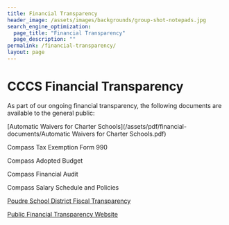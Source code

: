 ```yaml
---
title: Financial Transparency
header_image: /assets/images/backgrounds/group-shot-notepads.jpg
search_engine_optimization:
  page_title: "Financial Transparency"
  page_description: ""
permalink: /financial-transparency/
layout: page
---
```


# CCCS Financial Transparency

As part of our ongoing financial transparency, the following documents are available to the general public:

[Automatic Waivers for Charter Schools](/assets/pdf/financial-documents/Automatic Waivers for Charter Schools.pdf)

Compass Tax Exemption Form 990

Compass Adopted Budget

Compass Financial Audit

Compass Salary Schedule and Policies

[Poudre School District Fiscal Transparency](https://www.psdschools.org/your-district/finance-budget/financial-transparency)

[Public Financial Transparency Website](https://coloradok12financialtransparency.com/#/)